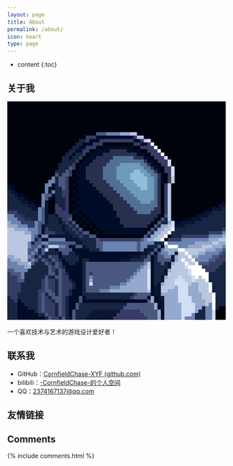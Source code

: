 ```yaml
---
layout: page
title: About
permalink: /about/
icon: heart
type: page
---
```


* content
{:toc}
## 关于我

![头像](../picture/4about.assets/%E5%A4%B4%E5%83%8F.png)

一个喜欢技术与艺术的游戏设计爱好者！



## 联系我

* GitHub：[CornfieldChase-XYF (github.com)](https://github.com/CornfieldChase-XYF)
* bilibili：[-CornfieldChase-的个人空间](https://space.bilibili.com/1155332608?spm_id_from=333.1007.0.0)
* QQ：2374167137@qq.com

## 友情链接



## Comments

{% include comments.html %}

